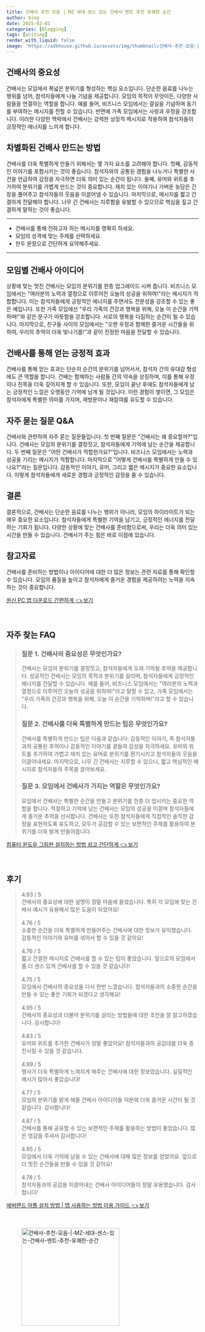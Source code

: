 ```yaml
---
title: 건배사 추천 모음 | MZ 세대 센스 있는 건배사 멘트 추천 유쾌한 순간
author: bing
date: 2025-02-03
categories: [Blogging]
tags: [writing]
render_with_liquid: false
image: 'https://adkhouse.github.io/assets/img/thumbnail/건배사-추천-모음-|-MZ-세대-센스-있는-건배사-멘트-추천-유쾌한-순간.webp'
---
```



<h2 id='건배사의 중요성'>건배사의 중요성</h2>

<p>건배사는 모임에서 폭넓은 분위기를 형성하는 핵심 요소입니다. 단순한 음료를 나누는 행위를 넘어, 참석자들에게 나눌 기념을 제공합니다. 모임의 목적이 무엇이든, 다양한 사람들을 연결하는 역할을 합니다. 예를 들어, 비즈니스 모임에서는 결실을 기념하며 동기를 부여하는 메시지를 전할 수 있습니다. 반면에 가족 모임에서는 사랑과 우정을 강조합니다. 이러한 다양한 맥락에서 건배사는 강력한 상징적 메시지로 작용하여 참석자들이 긍정적인 에너지를 느끼게 합니다.</p>

<h2 id='차별화된 건배사 만드는 방법'>차별화된 건배사 만드는 방법</h2>

<p>건배사를 더욱 특별하게 만들기 위해서는 몇 가지 요소를 고려해야 합니다. 첫째, 감동적인 이야기를 포함시키는 것이 좋습니다. 참석자와의 공통된 경험을 나누거나 특별한 사건을 언급하여 감정을 자극하면 더욱 의미 있는 순간이 됩니다. 둘째, 유머와 위트를 추가하여 분위기를 가볍게 만드는 것이 중요합니다. 재치 있는 이야기나 가벼운 농담은 긴장을 풀어주고 참석자들의 웃음을 이끌어낼 수 있습니다. 마지막으로, 메시지를 짧고 간결하게 전달해야 합니다. 너무 긴 건배사는 지루함을 유발할 수 있으므로 핵심을 짚고 간결하게 말하는 것이 좋습니다.</p>

<hr />

<ul>
    <li>건배사를 통해 전하고자 하는 메시지를 명확히 하세요.</li>
    <li>모임의 성격에 맞는 주제를 선택하세요.</li>
    <li>한두 문장으로 간단하게 요약해주세요.</li>
</ul>

<hr />

<h2 id='모임별 건배사 아이디어'>모임별 건배사 아이디어</h2>

<p>상황에 맞는 멋진 건배사는 모임의 분위기를 한층 업그레이드 시켜 줍니다. 비즈니스 모임에서는 "여러분의 노력과 열정으로 이루어진 오늘의 성공을 위하여!"라는 메시지가 적합합니다. 이는 참석자들에게 긍정적인 에너지를 주면서도 전문성을 강조할 수 있는 좋은 예입니다. 또한 가족 모임에선 "우리 가족의 건강과 행복을 위해, 오늘 이 순간을 기억하며!"와 같은 문구가 따뜻함을 강조합니다. 서로의 행복을 다짐하는 순간이 될 수 있습니다. 마지막으로, 친구들 사이의 모임에서는 "오랜 우정과 함께한 즐거운 시간들을 위하여, 우리의 추억이 더욱 빛나기를!"과 같이 진정한 마음을 전달할 수 있습니다.</p>

<h2 id='건배사를 통해 얻는 긍정적 효과'>건배사를 통해 얻는 긍정적 효과</h2>

<p>건배사를 통해 얻는 효과는 단순히 순간의 분위기를 넘어서서, 참석자 간의 유대감 형성에도 큰 역할을 합니다. 건배는 함께하는 사람들 간의 약속을 상징하며, 이를 통해 우정이나 친목을 더욱 깊어지게 할 수 있습니다. 또한, 모임이 끝난 후에도 참석자들에게 남는 긍정적인 느낌은 오랫동안 기억에 남게 될 것입니다. 이런 경험이 쌓이면, 그 모임은 참석자에게 특별한 의미를 가지며, 재방문이나 재참여를 유도할 수 있습니다.</p>

<h2 id='자주 묻는 질문 Q&A'>자주 묻는 질문 Q&A</h2>

<p>건배사와 관련하여 자주 묻는 질문들입니다. 첫 번째 질문은 "건배사는 왜 중요할까?"입니다. 건배사는 모임의 분위기를 결정짓고, 참석자들에게 기억에 남는 순간을 제공합니다. 두 번째 질문은 "어떤 건배사가 적합한가요?"입니다. 비즈니스 모임에서는 노력과 성공을 기리는 메시지가 적합합니다. 마지막으로 "어떻게 건배사를 특별하게 만들 수 있나요?"라는 질문입니다. 감동적인 이야기, 유머, 그리고 짧은 메시지가 중요한 요소입니다. 이렇게 참석자들에게 새로운 경험과 긍정적인 감정을 줄 수 있습니다.</p>

<h2 id='결론'>결론</h2>

<p>결론적으로, 건배사는 단순한 음료를 나누는 행위가 아니라, 모임의 하이라이트가 되는 매우 중요한 요소입니다. 참석자들에게 특별한 기억을 남기고, 긍정적인 에너지를 전달하는 기회가 됩니다. 다양한 상황에 맞는 건배사를 준비함으로써, 우리는 더욱 의미 있는 시간을 만들 수 있습니다. 건배사가 주는 힘은 바로 이점에 있습니다.</p>

<h2 id='참고자료'>참고자료</h2>

<p>건배사를 준비하는 방법이나 아이디어에 대한 더 많은 정보는 관련 자료를 통해 확인할 수 있습니다. 모임의 품질을 높이고 참석자에게 즐거운 경험을 제공하려는 노력을 지속하는 것이 중요합니다.</p>


<p><a class="click-button" title="원신 PC 앱 다운로드 간편하게" href="https://adkhouse.github.io/posts/%EC%9B%90%EC%8B%A0-PC-%EC%95%B1-%EB%8B%A4%EC%9A%B4%EB%A1%9C%EB%93%9C-%EA%B0%84%ED%8E%B8%ED%95%98%EA%B2%8C/" rel="dofollow">원신 PC 앱 다운로드 간편하게 👈 보기</a></p><br>
<h2 id='자주_찾는_FAQ'>자주 찾는 FAQ</h2>
<div itemscope="" itemtype="https://schema.org/FAQPage"> 
<blockquote> 
<div itemscope="" itemprop="mainEntity" itemtype="https://schema.org/Question"> 
<h3 itemprop="name">질문 1. 건배사의 중요성은 무엇인가요?</h3> 
<div itemscope="" itemprop="acceptedAnswer" itemtype="https://schema.org/Answer"> 
<span itemprop="text"> 
<p>건배사는 모임의 분위기를 결정짓고, 참석자들에게 오래 기억될 추억을 제공합니다. 성공적인 건배사는 모임의 목적과 분위기를 살리며, 참석자들에게 긍정적인 에너지를 전달할 수 있습니다. 예를 들어, 비즈니스 모임에서는 "여러분의 노력과 열정으로 이루어진 오늘의 성공을 위하여!"라고 말할 수 있고, 가족 모임에서는 "우리 가족의 건강과 행복을 위해, 오늘 이 순간을 기억하며!"라고 할 수 있습니다.</p>
</span> 
</div> 
</div> 

<div itemscope="" itemprop="mainEntity" itemtype="https://schema.org/Question"> 
<h3 itemprop="name">질문 2. 건배사를 더욱 특별하게 만드는 팁은 무엇인가요?</h3> 
<div itemscope="" itemprop="acceptedAnswer" itemtype="https://schema.org/Answer"> 
<span itemprop="text"> 
<p>건배사를 특별하게 만드는 팁은 다음과 같습니다: 감동적인 이야기, 즉 참석자들과의 공통된 추억이나 감동적인 이야기를 곁들여 감성을 자극하세요. 유머와 위트를 추가하여 가볍고 재치 있는 유머로 분위기를 환기시키고 참석자들의 웃음을 이끌어내세요. 마지막으로, 너무 긴 건배사는 지루할 수 있으니, 짧고 핵심적인 메시지로 참석자들의 주목을 끌어보세요.</p>
</span> 
</div> 
</div> 

<div itemscope="" itemprop="mainEntity" itemtype="https://schema.org/Question"> 
<h3 itemprop="name">질문 3. 모임에서 건배사가 가지는 역할은 무엇인가요?</h3> 
<div itemscope="" itemprop="acceptedAnswer" itemtype="https://schema.org/Answer"> 
<span itemprop="text"> 
<p>모임에서 건배사는 특별한 순간을 만들고 분위기를 한층 더 업시키는 중요한 역할을 합니다. 적절하고 기억에 남는 건배사는 모임의 성공을 이끌며 참석자들에게 즐거운 추억을 선사합니다. 건배사는 또한 참석자들에게 직접적인 솔직한 감정을 표현하도록 유도하고, 모두가 공감할 수 있는 보편적인 주제를 활용하여 분위기를 더욱 밝게 만들어줍니다.</p>
</span> 
</div> 
</div> 

</blockquote> 
</div>
<p><a class="click-button" title="컴퓨터 윈도우 그림판 설치하는 방법 쉽고 간단하게" href="https://adkhouse.github.io/posts/%EC%BB%B4%ED%93%A8%ED%84%B0-%EC%9C%88%EB%8F%84%EC%9A%B0-%EA%B7%B8%EB%A6%BC%ED%8C%90-%EC%84%A4%EC%B9%98%ED%95%98%EB%8A%94-%EB%B0%A9%EB%B2%95-%EC%89%BD%EA%B3%A0-%EA%B0%84%EB%8B%A8%ED%95%98%EA%B2%8C/" rel="dofollow">컴퓨터 윈도우 그림판 설치하는 방법 쉽고 간단하게 👈 보기</a></p><br>
<h2 id='후기'>후기</h2>
<div itemscope itemtype="https://schema.org/Product">
  <blockquote>
  <div itemprop="review" itemscope itemtype="https://schema.org/Review">
      <div itemprop="reviewRating" itemscope itemtype="https://schema.org/Rating"> <span itemprop="ratingValue">4.93</span> / <span itemprop="bestRating">5</span> </div>
      <span itemprop="reviewBody">건배사의 중요성에 대한 설명이 정말 마음에 들었습니다. 특히 각 모임에 맞는 건배사 예시가 유용해서 많은 도움이 되었어요!</span>
  </div>
  <br>
  <div itemprop="review" itemscope itemtype="https://schema.org/Review">
      <div itemprop="reviewRating" itemscope itemtype="https://schema.org/Rating"> <span itemprop="ratingValue">4.76</span> / <span itemprop="bestRating">5</span> </div>
      <span itemprop="reviewBody">소중한 순간을 더욱 특별하게 만들어주는 건배사에 대한 정보가 유익했습니다. 감동적인 이야기와 유머를 섞어서 할 수 있을 것 같아요!</span>
  </div>
  <br>
  <div itemprop="review" itemscope itemtype="https://schema.org/Review">
      <div itemprop="reviewRating" itemscope itemtype="https://schema.org/Rating"> <span itemprop="ratingValue">4.76</span> / <span itemprop="bestRating">5</span> </div>
      <span itemprop="reviewBody">짧고 간결한 메시지로 건배사를 할 수 있는 팁이 좋았습니다. 앞으로의 모임에서 좀 더 센스 있게 건배사를 할 수 있을 것 같습니다!</span>
  </div>
  <br>
  <div itemprop="review" itemscope itemtype="https://schema.org/Review">
      <div itemprop="reviewRating" itemscope itemtype="https://schema.org/Rating"> <span itemprop="ratingValue">4.75</span> / <span itemprop="bestRating">5</span> </div>
      <span itemprop="reviewBody">모임에서 건배사의 중요성을 다시 한번 느꼈습니다. 참석자들과의 소중한 순간을 만들 수 있는 좋은 기회가 되겠다고 생각해요!</span>
  </div>
  <br>
  <div itemprop="review" itemscope itemtype="https://schema.org/Review">
      <div itemprop="reviewRating" itemscope itemtype="https://schema.org/Rating"> <span itemprop="ratingValue">4.95</span> / <span itemprop="bestRating">5</span> </div>
      <span itemprop="reviewBody">건배사의 중요성과 더불어 분위기를 살리는 방법들에 대한 조언을 잘 참고하겠습니다. 감사합니다!</span>
  </div>
  <br>
  <div itemprop="review" itemscope itemtype="https://schema.org/Review">
      <div itemprop="reviewRating" itemscope itemtype="https://schema.org/Rating"> <span itemprop="ratingValue">4.83</span> / <span itemprop="bestRating">5</span> </div>
      <span itemprop="reviewBody">유머와 위트를 추가한 건배사가 정말 좋았어요! 참석자들과의 공감대를 더욱 증진시킬 수 있을 것 같습니다.</span>
  </div>
  <br>
  <div itemprop="review" itemscope itemtype="https://schema.org/Review">
      <div itemprop="reviewRating" itemscope itemtype="https://schema.org/Rating"> <span itemprop="ratingValue">4.99</span> / <span itemprop="bestRating">5</span> </div>
      <span itemprop="reviewBody">행사가 더욱 특별하게 느껴지게 해주는 건배사에 대한 정보였습니다. 실질적인 예시가 많아서 좋았습니다!</span>
  </div>
  <br>
  <div itemprop="review" itemscope itemtype="https://schema.org/Review">
      <div itemprop="reviewRating" itemscope itemtype="https://schema.org/Rating"> <span itemprop="ratingValue">4.77</span> / <span itemprop="bestRating">5</span> </div>
      <span itemprop="reviewBody">모임의 분위기를 밝게 해줄 건배사 아이디어들 덕분에 더욱 즐거운 시간이 될 것 같습니다. 감사합니다!</span>
  </div>
  <br>
  <div itemprop="review" itemscope itemtype="https://schema.org/Review">
      <div itemprop="reviewRating" itemscope itemtype="https://schema.org/Rating"> <span itemprop="ratingValue">4.87</span> / <span itemprop="bestRating">5</span> </div>
      <span itemprop="reviewBody">건배사를 통해 공유할 수 있는 보편적인 주제를 활용하는 방법이 좋았습니다. 많은 영감을 주셔서 감사합니다!</span>
  </div>
  <br>
  <div itemprop="review" itemscope itemtype="https://schema.org/Review">
      <div itemprop="reviewRating" itemscope itemtype="https://schema.org/Rating"> <span itemprop="ratingValue">4.95</span> / <span itemprop="bestRating">5</span> </div>
      <span itemprop="reviewBody">모임에서 더욱 기억에 남을 수 있는 건배사에 대해 많은 정보를 얻었어요. 앞으로 더 멋진 순간들을 만들 수 있을 것 같아요!</span>
  </div>
  <br>
  <div itemprop="review" itemscope itemtype="https://schema.org/Review">
      <div itemprop="reviewRating" itemscope itemtype="https://schema.org/Rating"> <span itemprop="ratingValue">4.78</span> / <span itemprop="bestRating">5</span> </div>
      <span itemprop="reviewBody">참석자들과의 공감을 이끌어내는 건배사 아이디어들이 정말 유용했습니다. 감사합니다!</span>
  </div>
  </blockquote>
</div>
<p><a class="click-button" title="에버랜드 어플 설치 방법 | 앱 사용하는 방법 이용 가이드" href="https://adkhouse.github.io/posts/%EC%97%90%EB%B2%84%EB%9E%9C%EB%93%9C-%EC%96%B4%ED%94%8C-%EC%84%A4%EC%B9%98-%EB%B0%A9%EB%B2%95-%EC%95%B1-%EC%82%AC%EC%9A%A9%ED%95%98%EB%8A%94-%EB%B0%A9%EB%B2%95-%EC%9D%B4%EC%9A%A9-%EA%B0%80%EC%9D%B4%EB%93%9C/" rel="dofollow">에버랜드 어플 설치 방법 | 앱 사용하는 방법 이용 가이드 👈 보기</a></p><br>
<figure class="image"><img src="https://adkhouse.github.io/assets/img/thumbnail/건배사-추천-모음-|-MZ-세대-센스-있는-건배사-멘트-추천-유쾌한-순간.webp" alt="건배사-추천-모음-|-MZ-세대-센스-있는-건배사-멘트-추천-유쾌한-순간" width="256" height="256"></figure>